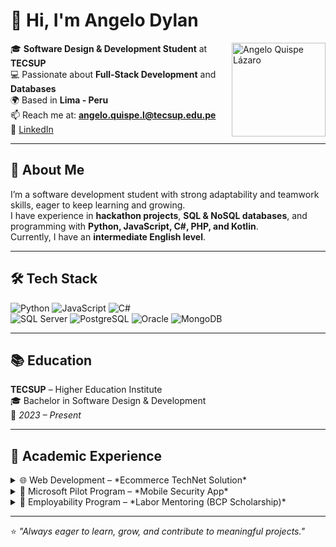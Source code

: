 # 👋 Hi, I'm Angelo Dylan

<img src="https://media.licdn.com/dms/image/v2/D4E03AQFiGAfCUHvPgA/profile-displayphoto-shrink_200_200/profile-displayphoto-shrink_200_200/0/1721266033673?e=1758758400&v=beta&t=ZVG6gK4eKGd8E0qtKogZ-G1_ALGD_fTE1CfUnvbiwY0" alt="Angelo Quispe Lázaro" width="150" align="right" />



🎓 **Software Design & Development Student** at **TECSUP**  
💻 Passionate about **Full-Stack Development** and **Databases**  
🌍 Based in **Lima - Peru**  
📫 Reach me at: **angelo.quispe.l@tecsup.edu.pe**  
🔗 [LinkedIn](www.linkedin.com/in/angelo-dylan-ql)  

---

## 🚀 About Me  
I’m a software development student with strong adaptability and teamwork skills, eager to keep learning and growing.  
I have experience in **hackathon projects**, **SQL & NoSQL databases**, and programming with **Python, JavaScript, C#, PHP, and Kotlin**.  
Currently, I have an **intermediate English level**.  

---

## 🛠️ Tech Stack  

![Python](https://img.shields.io/badge/-Python-3776AB?style=flat&logo=python&logoColor=white)
![JavaScript](https://img.shields.io/badge/-JavaScript-F7DF1E?style=flat&logo=javascript&logoColor=black)
![C#](https://img.shields.io/badge/-C%23-239120?style=flat&logo=c-sharp&logoColor=white)  
![SQL Server](https://img.shields.io/badge/-SQL%20Server-CC2927?style=flat&logo=microsoft-sql-server&logoColor=white)
![PostgreSQL](https://img.shields.io/badge/-PostgreSQL-336791?style=flat&logo=postgresql&logoColor=white)
![Oracle](https://img.shields.io/badge/-Oracle-F80000?style=flat&logo=oracle&logoColor=white)
![MongoDB](https://img.shields.io/badge/-MongoDB-47A248?style=flat&logo=mongodb&logoColor=white)  

---

## 📚 Education  
**TECSUP** – Higher Education Institute  
🎓 Bachelor in Software Design & Development  
📅 *2023 – Present*  

---

## 💼 Academic Experience  

<details>
  <summary>🌐 Web Development – *Ecommerce TechNet Solution*</summary>
  <p>
  Designed and implemented an online store platform with:  
  - Product catalog and search engine  
  - Shopping cart and payment methods  
  - User-friendly interface for customers  
  </p>
</details>

<details>
  <summary>📱 Microsoft Pilot Program – *Mobile Security App*</summary>
  <p>
  Developed a mobile application focused on personal safety with:  
  - Real-time alerts and GPS tracking  
  - Emergency contact notifications  
  - Microsoft-powered innovative tools  
  </p>
</details>

<details>
  <summary>🤝 Employability Program – *Labor Mentoring (BCP Scholarship)*</summary>
  <p>
  Attended training sessions on:  
  - Effective communication  
  - Teamwork  
  - Interview preparation  
  </p>
</details>

---

⭐️ *"Always eager to learn, grow, and contribute to meaningful projects."*  
